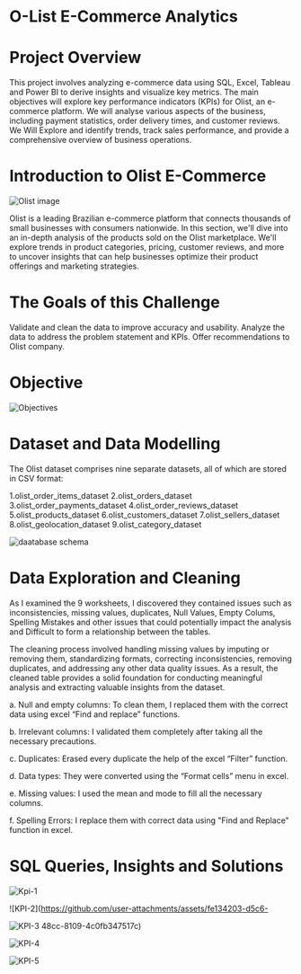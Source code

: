 # O-List E-Commerce Analytics
# Project Overview

This project involves analyzing e-commerce data using SQL, Excel, Tableau and Power BI to derive insights and visualize key metrics. The main objectives will explore key performance indicators (KPIs) for Olist, an e-commerce platform. We will analyse various aspects of the business, including payment statistics, order delivery times, and customer reviews.
We Will Explore and identify trends, track sales performance, and provide a comprehensive overview of business operations.

# Introduction to Olist E-Commerce
![Olist image](https://github.com/user-attachments/assets/4234099b-a7ff-4234-943a-1ad4db79f3df)

Olist is a leading Brazilian e-commerce platform that connects thousands of small businesses with consumers nationwide. In this section, we'll dive into an in-depth analysis of the products sold on the Olist marketplace. We'll explore trends in product categories, pricing, customer reviews, and more to uncover insights that can help businesses optimize their product offerings and marketing strategies.

# The Goals of this Challenge
Validate and clean the data to improve accuracy and usability.
Analyze the data to address the problem statement and KPIs.
Offer recommendations to Olist company.

# Objective

![Objectives](https://github.com/user-attachments/assets/76a8108f-0947-4ebe-b07a-c06a149558a7)

# Dataset and Data Modelling
The Olist dataset comprises nine separate datasets, all of which are stored in CSV format:

1.olist_order_items_dataset
2.olist_orders_dataset
3.olist_order_payments_dataset
4.olist_order_reviews_dataset
5.olist_products_dataset
6.olist_customers_dataset
7.olist_sellers_dataset
8.olist_geolocation_dataset
9.olist_category_dataset

![daatabase schema](https://github.com/user-attachments/assets/9d70f998-4165-4c03-9eae-2ca5320e49dd)



# Data Exploration and Cleaning
As I examined the 9 worksheets, I discovered they contained issues such as
inconsistencies, missing values, duplicates, Null Values, Empty Colums, Spelling Mistakes and other issues that could potentially impact the analysis and Difficult to form a relationship between the tables.

The cleaning process involved handling missing values by imputing or removing them, standardizing formats, correcting inconsistencies, removing duplicates, and addressing any other data quality issues. As a result, the cleaned table provides a solid foundation for conducting meaningful analysis and extracting valuable insights from the dataset.

a. Null and empty columns: To clean them, I replaced them with the correct data using excel “Find and replace” functions.

b. Irrelevant columns: I validated them completely after taking all the necessary precautions.

c. Duplicates: Erased every duplicate the help of the excel “Filter” function.

d. Data types: They were converted using the “Format cells” menu in excel.

e. Missing values: I used the mean and mode to fill all the necessary columns.

f. Spelling Errors: I replace them with correct data using "Find and Replace" function in excel.

# SQL Queries, Insights and Solutions
![Kpi-1 ](https://github.com/user-attachments/assets/43ded4b9-3584-493f-b14d-5123d35fdcd3)

![KPI-2](https://github.com/user-attachments/assets/fe134203-d5c6-

![KPI-3](https://github.com/user-attachments/assets/1f8e565c-b23c-451d-9a0d-66ef0092267c)
48cc-8109-4c0fb347517c)

![KPI-4](https://github.com/user-attachments/assets/14272fed-649a-44dd-983a-45c0b9b73651)

![KPI-5](https://github.com/user-attachments/assets/c0419c9f-1b72-41f5-92f2-734ea027ae2f)
